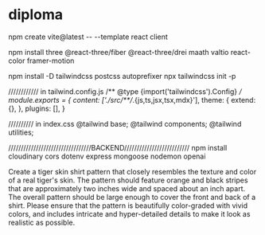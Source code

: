 # diploma

npm create vite@latest -- --template react client

npm install three @react-three/fiber @react-three/drei maath valtio react-color framer-motion

npm install -D tailwindcss postcss autoprefixer
npx tailwindcss init -p

//////////// in tailwind.config.js
/** @type {import('tailwindcss').Config} */
module.exports = {
  content: ['./src/**/*.{js,ts,jsx,tsx,mdx}'],
  theme: {
    extend: {},
  },
  plugins: [],
}

////////// in index.css
@tailwind base;
@tailwind components;
@tailwind utilities;


/////////////////////////////////BACKEND//////////////////////////
npm install cloudinary cors dotenv express mongoose nodemon openai

Create a tiger skin shirt pattern that closely resembles the texture and color of a real tiger's skin. The pattern should feature orange and black stripes that are approximately two inches wide and spaced about an inch apart. The overall pattern should be large enough to cover the front and back of a shirt. Please ensure that the pattern is beautifully color-graded with vivid colors, and includes intricate and hyper-detailed details to make it look as realistic as possible.